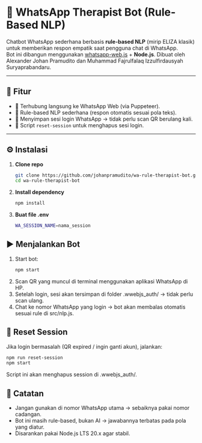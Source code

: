 # 🧠 WhatsApp Therapist Bot (Rule-Based NLP)

Chatbot WhatsApp sederhana berbasis **rule-based NLP** (mirip ELIZA klasik) untuk memberikan respon empatik saat pengguna chat di WhatsApp.  
Bot ini dibangun menggunakan [whatsapp-web.js](https://github.com/pedroslopez/whatsapp-web.js) + **Node.js**.
Dibuat oleh Alexander Johan Pramudito dan Muhammad Fajrulfalaq Izzulfirdausyah Suryaprabandaru.

---

## 🚀 Fitur

- 📲 Terhubung langsung ke WhatsApp Web (via Puppeteer).
- 🧠 Rule-based NLP sederhana (respon otomatis sesuai pola teks).
- 🔐 Menyimpan sesi login WhatsApp → tidak perlu scan QR berulang kali.
- 🔄 Script `reset-session` untuk menghapus sesi login.

---

## ⚙️ Instalasi

1. **Clone repo**
   ```bash
   git clone https://github.com/johanpramudito/wa-rule-therapist-bot.git
   cd wa-rule-therapist-bot
   ```
2. **Install dependency**
   ```bash
   npm install
   ```
3. **Buat file .env**
   ```bash
   WA_SESSION_NAME=nama_session
   ```

## ▶️ Menjalankan Bot

1. Start bot:
   ```bash
   npm start
   ```
2. Scan QR yang muncul di terminal menggunakan aplikasi WhatsApp di HP.
3. Setelah login, sesi akan tersimpan di folder .wwebjs_auth/ → tidak perlu scan ulang.
4. Chat ke nomor WhatsApp yang login → bot akan membalas otomatis sesuai rule di src/nlp.js.

## 🔄 Reset Session

Jika login bermasalah (QR expired / ingin ganti akun), jalankan:

```bash
npm run reset-session
npm start
```

Script ini akan menghapus session di .wwebjs_auth/<sessionName>.

## 📌 Catatan

- Jangan gunakan di nomor WhatsApp utama → sebaiknya pakai nomor cadangan.
- Bot ini masih rule-based, bukan AI → jawabannya terbatas pada pola yang diatur.
- Disarankan pakai Node.js LTS 20.x agar stabil.
